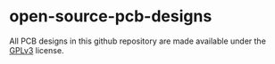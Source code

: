 # open-source-pcb-designs

All PCB designs in this github repository are made available under the [GPLv3](https://www.gnu.org/licenses/gpl-3.0.en.html) license.
